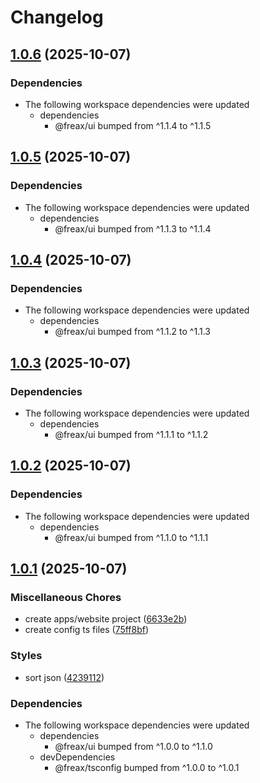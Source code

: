 # Changelog

## [1.0.6](https://github.com/freax-io/freax/compare/website-v1.0.5...website-v1.0.6) (2025-10-07)


### Dependencies

* The following workspace dependencies were updated
  * dependencies
    * @freax/ui bumped from ^1.1.4 to ^1.1.5

## [1.0.5](https://github.com/freax-io/freax/compare/website-v1.0.4...website-v1.0.5) (2025-10-07)


### Dependencies

* The following workspace dependencies were updated
  * dependencies
    * @freax/ui bumped from ^1.1.3 to ^1.1.4

## [1.0.4](https://github.com/freax-io/freax/compare/website-v1.0.3...website-v1.0.4) (2025-10-07)


### Dependencies

* The following workspace dependencies were updated
  * dependencies
    * @freax/ui bumped from ^1.1.2 to ^1.1.3

## [1.0.3](https://github.com/freax-io/freax/compare/website-v1.0.2...website-v1.0.3) (2025-10-07)


### Dependencies

* The following workspace dependencies were updated
  * dependencies
    * @freax/ui bumped from ^1.1.1 to ^1.1.2

## [1.0.2](https://github.com/freax-io/freax/compare/website-v1.0.1...website-v1.0.2) (2025-10-07)


### Dependencies

* The following workspace dependencies were updated
  * dependencies
    * @freax/ui bumped from ^1.1.0 to ^1.1.1

## [1.0.1](https://github.com/freax-io/freax/compare/website-v1.0.0...website-v1.0.1) (2025-10-07)


### Miscellaneous Chores

* create apps/website project ([6633e2b](https://github.com/freax-io/freax/commit/6633e2b600972b53d1120a6f2a34f2beb79c9e20))
* create config ts files ([75ff8bf](https://github.com/freax-io/freax/commit/75ff8bf6e4d601bcef34aa395e1f87b7d08a1100))


### Styles

* sort json ([4239112](https://github.com/freax-io/freax/commit/423911260047525b5254643e93e58fb1a1d252cf))


### Dependencies

* The following workspace dependencies were updated
  * dependencies
    * @freax/ui bumped from ^1.0.0 to ^1.1.0
  * devDependencies
    * @freax/tsconfig bumped from ^1.0.0 to ^1.0.1
